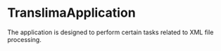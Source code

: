 # TranslimaApplication
 The application is designed to perform certain tasks related to XML file processing.
